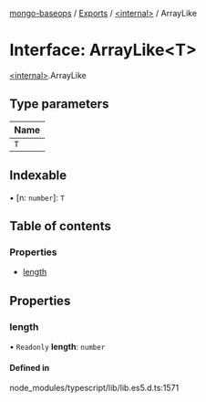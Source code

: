 [mongo-baseops](../README.md) / [Exports](../modules.md) / [\<internal\>](../modules/internal_.md) / ArrayLike

# Interface: ArrayLike\<T\>

[\<internal\>](../modules/internal_.md).ArrayLike

## Type parameters

| Name |
| :------ |
| `T` |

## Indexable

▪ [n: `number`]: `T`

## Table of contents

### Properties

- [length](internal_.ArrayLike.md#length)

## Properties

### length

• `Readonly` **length**: `number`

#### Defined in

node_modules/typescript/lib/lib.es5.d.ts:1571
